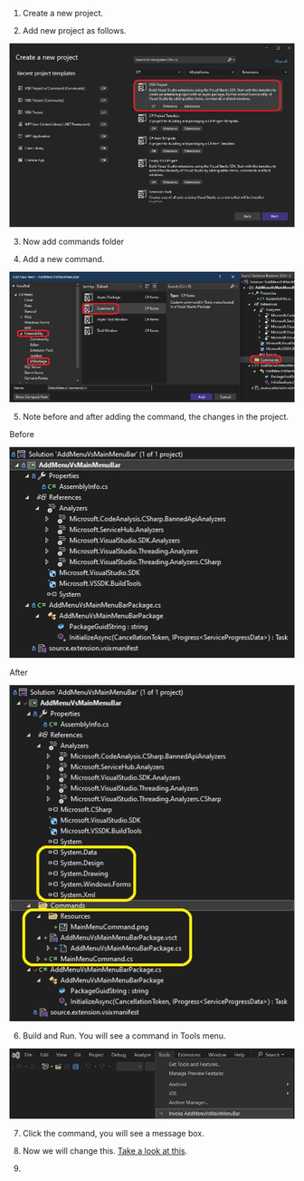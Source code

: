 
1.  Create a new project.

2.  Add new project as follows.

![Add new project](./images/50NewVSixProject50.jpg)

3. Now add commands folder 

4. Add a new command.

![Adding new command](./images/52NewCommand50.jpg) 

5. Note before and after adding the command, the changes in the project.

Before

![Before adding command](./images/51ProjectTemplateBefore50.jpg)

After

![After adding command](./images/53AfterAddingNewCommand50.jpg)

6. Build and Run. You will see a command in Tools menu.

![Tools Menu Command](./images/55NewMenuInToolsMenu50.jpg)

7. Click the command, you will see a message box. 

8. Now we will change this. [Take a look at this](https://learn.microsoft.com/en-us/visualstudio/extensibility/adding-a-menu-to-the-visual-studio-menu-bar?view=vs-2022). 

9. 



